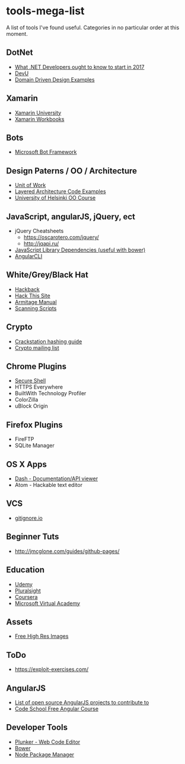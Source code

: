 # tools-mega-list
A list of tools I've found useful.  Categories in no particular order at this moment.

## DotNet
* [What .NET Developers ought to know to start in 2017](http://www.hanselman.com/blog/WhatNETDevelopersOughtToKnowToStartIn2017.aspx)
* [DevU](https://www.devu.com/tips/)
* [Domain Driven Design Examples](https://github.com/zkavtaskin/Domain-Driven-Design-Example/blob/master/README.md)
## Xamarin
* [Xamarin University](https://university.xamarin.com/self-guided)
* [Xamarin Workbooks](https://developer.xamarin.com/guides/cross-platform/workbooks/)

## Bots
* [Microsoft Bot Framework](https://dev.botframework.com/)

## Design Paterns / OO / Architecture
* [Unit of Work](https://www.codeproject.com/articles/581487/unit-of-work-design-pattern)
* [Layered Architecture Code Examples](https://layersample.codeplex.com/)
* [University of Helsinki OO Course ](http://mooc.fi/courses/2013/programming-part-2/)

## JavaScript, angularJS, jQuery, ect
* jQuery Cheatsheets
  * https://oscarotero.com/jquery/
  * http://jqapi.ru/
* [JavaScript Library Dependencies (useful with bower)](http://definitelytyped.org/)
* [AngularCLI](https://cli.angular.io/reference.pdf)

## White/Grey/Black Hat
* [Hackback](http://pastebin.com/raw/0SNSvyjJ)
* [Hack This Site](www.hackthissite.org)
* [Armitage Manual](http://www.fastandeasyhacking.com/manual)
* [Scanning Scripts](https://zapbot.github.io/zap-mgmt-scripts/index.html)

## Crypto
* [Crackstation hashing guide](https://crackstation.net/hashing-security.htm)
* [Crypto mailing list](http://www.metzdowd.com/mailman/listinfo/cryptography)

## Chrome Plugins
* [Secure Shell](https://chrome.google.com/webstore/detail/secure-shell/pnhechapfaindjhompbnflcldabbghjo)
* HTTPS Everywhere
* BuiltWith Technology Profiler
* ColorZilla
* uBlock Origin

## Firefox Plugins
* FireFTP
* SQLite Manager

## OS X Apps
* [Dash - Documentation/API viewer](kapeli.com/dash)
* Atom - Hackable text editor

## VCS
* [gitignore.io](https://www.gitignore.io/)

## Beginner Tuts
* http://jmcglone.com/guides/github-pages/

## Education
* [Udemy](https://www.udemy.com)
* [Pluralsight](https://pluralsight.com)
* [Coursera](https://coursera.com)
* [Microsoft Virtual Academy](https://mva.microsoft.com)

## Assets
* [Free High Res Images](https://unsplash.com/)

## ToDo
* https://exploit-exercises.com/

## AngularJS
* [List of open source AngularJS projects to contribute to](https://medium.mybridge.co/18-amazing-open-source-angular-projects-dd9e81d921ee#.fbd06q9r6)
* [Code School Free Angular Course](https://www.codeschool.com/courses/shaping-up-with-angular-js)

## Developer Tools
* [Plunker - Web Code Editor](http://plnkr.co/)
* [Bower](https://bower.io/)
* [Node Package Manager](https://www.npmjs.com/)
